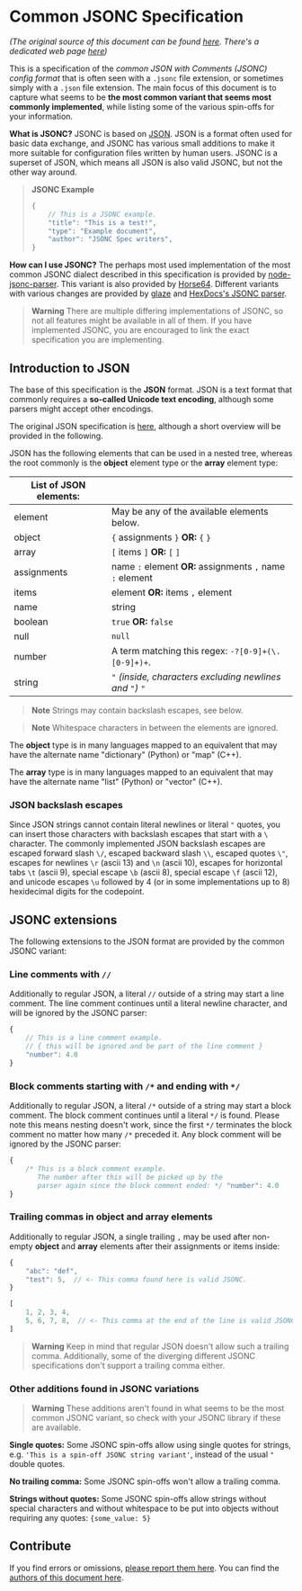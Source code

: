 
<!-- For license of this file, see LICENSE.md in the base dir. -->

Common JSONC Specification
==========================

*(The original source of this document can be found [here](
https://codeberg.org/JSONC-Spec/JSONC-Spec#common-jsonc-specification).
There's a dedicated web page [here](https://jsonc-spec.codeberg.page/))*

This is a specification of the *common JSON with Comments (JSONC) config
format* that is often seen with a `.jsonc` file extension, or sometimes
simply with a `.json` file extension. The main focus of this document
is to capture what seems to be **the most common variant that seems
most commonly implemented**, while listing some of the various spin-offs
for your information.

**What is JSONC?** JSONC is based on [JSON](
https://www.json.org/json-en.html). JSON is a format often used for
basic data exchange, and JSONC has various small additions to
make it more suitable for configuration files written by human
users. JSONC is a superset of JSON, which means all JSON is also
valid JSONC, but not the other way around.

> **JSONC Example**
> ```javascript
> {
>     // This is a JSONC example.
>     "title": "This is a test!",
>     "type": "Example document",
>     "author": "JSONC Spec writers",
> }
> ```

**How can I use JSONC?** The perhaps most used implementation
of the most common JSONC dialect described in this specification
is provided by [node-jsonc-parser](
https://github.com/Microsoft/node-jsonc-parser). This variant is
also provided by [Horse64](
https://codeberg.org/Horse64/core.horse64.org). Different
variants with various changes are provided by [glaze](
https://github.com/stephenberry/glaze) and [HexDocs's JSONC
parser](https://hexdocs.pm/jsonc/JSONC.html).

> **Warning**
> There are multiple differing implementations of JSONC, so not all
> features might be available in all of them. If you have implemented
> JSONC, you are encouraged to link the exact specification you
> are implementing.


Introduction to JSON
--------------------

The base of this specification is the **JSON** format.
JSON is a text format that commonly requires a **so-called
Unicode text encoding**, although some parsers might accept
other encodings.

The original JSON specification is [here](https://json.org),
although a short overview will be provided in the following.

JSON has the following elements that can be used in a nested
tree, whereas the root commonly is the **object** element type
or the **array** element type:

| **List of JSON elements:** |                                            |
|-------------|-----------------------------------------------------------|
| element     | May be any of the available elements below.               |
| object      | `{` assignments `}` **OR:** `{` `}`                       |
| array       | `[` items `]` **OR:** `[` `]`                             |
| assignments | name `:` element **OR:** assignments `,` name `:` element |
| items       | element **OR:** items `,` element                         |
| name        | string                                                    |
| boolean     | `true` **OR:** `false`                                    |
| null        | `null`                                                    |
| number      | A term matching this regex: `-?[0-9]+(\.[0-9]+)+`.        |
| string      | `"` *(inside, characters excluding newlines and `"`)* `"` |

> **Note**
> Strings may contain backslash escapes, see below.

> **Note**
> Whitespace characters in between the elements are ignored.

The **object** type is in many languages mapped to an equivalent
that may have the alternate name "dictionary" (Python) or "map" (C++).

The **array** type is in many languages mapped to an equivalent
that may have the alternate name "list" (Python) or "vector" (C++).


### JSON backslash escapes

Since JSON strings cannot contain literal newlines or literal `"` quotes,
you can insert those characters with backslash escapes that start
with a `\` character.
The commonly implemented JSON backslash escapes are escaped forward
slash `\/`, escaped backward slash `\\`, escaped quotes `\"`, escapes for
newlines `\r` (ascii 13) and `\n` (ascii 10), escapes for horizontal tabs
`\t` (ascii 9), special escape `\b` (ascii 8), special escape `\f`
(ascii 12), and unicode escapes `\u` followed by 4 (or in some
implementations up to 8) hexidecimal digits for the codepoint.


JSONC extensions
----------------

The following extensions to the JSON format are provided by the common
JSONC variant:

### Line comments with `//`

Additionally to regular JSON, a literal `//` outside of a string may start
a line comment. The line comment continues until a literal newline
character, and will be ignored by the JSONC parser:

```javascript
{
    // This is a line comment example.
    // { this will be ignored and be part of the line comment }
    "number": 4.0
}
```

### Block comments starting with `/*` and ending with `*/`

Additionally to regular JSON, a literal `/*` outside of a string may start
a block comment. The block comment continues until a literal `*/` is
found. Please note this means nesting doesn't work, since the first `*/`
terminates the block comment no matter how many `/*` preceded it.
Any block comment will be ignored by the JSONC parser:

```javascript
{
    /* This is a block comment example.
       The number after this will be picked up by the
       parser again since the block comment ended: */ "number": 4.0
}
```

### Trailing commas in **object** and **array** elements

Additionally to regular JSON, a single trailing `,` may be used
after non-empty **object** and **array** elements after their
assignments or items inside:

```javascript
{
    "abc": "def",
    "test": 5,  // <- This comma found here is valid JSONC.
}
```

```javascript
[
    1, 2, 3, 4,
    5, 6, 7, 8,  // <- This comma at the end of the line is valid JSONC.
]
```

> **Warning**
> Keep in mind that regular JSON doesn't allow such a trailing comma.
> Additionally, some of the diverging different JSONC
> specifications don't support a trailing comma either.

### Other additions found in JSONC variations

> **Warning**
> These additions aren't found in what seems to be the most common
> JSONC variant, so check with your JSONC library if these are
> available.

**Single quotes:** Some JSONC spin-offs allow using single quotes
for strings, e.g. `'This is a spin-off JSONC string variant'`, instead
of the usual `"` double quotes.

**No trailing comma:** Some JSONC spin-offs won't allow a trailing
comma.

**Strings without quotes:** Some JSONC spin-offs allow strings
without special characters and without whitespace to be put into
objects without requiring any quotes: `{some_value: 5}`

Contribute
----------

If you find errors or omissions, [please report them here](
https://codeberg.org/JSONC-Spec/JSONC-Spec/issues). You can
find the [authors of this document here](/AUTHORS.md).


